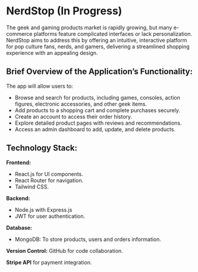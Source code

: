 # NerdStop (In Progress)

The geek and gaming products market is rapidly growing, but many e-commerce platforms feature complicated interfaces or lack personalization. NerdStop aims to address this by offering an intuitive, interactive platform for pop culture fans, nerds, and gamers, delivering a streamlined shopping experience with an appealing design.

## Brief Overview of the Application’s Functionality:

The app will allow users to:
- Browse and search for products, including games, consoles, action figures, electronic accessories, and other geek items.
- Add products to a shopping cart and complete purchases securely.
- Create an account to access their order history.
- Explore detailed product pages with reviews and recommendations.
- Access an admin dashboard to add, update, and delete products.

## Technology Stack:

**Frontend:**
  - React.js for UI components.
  - React Router for navigation.
  - Tailwind CSS.

**Backend:**
  - Node.js with Express.js
  - JWT for user authentication.
    
**Database:**
  - MongoDB: To store products, users and orders information.
    
**Version Control:** GitHub for code collaboration.

**Stripe API** for payment integration.
